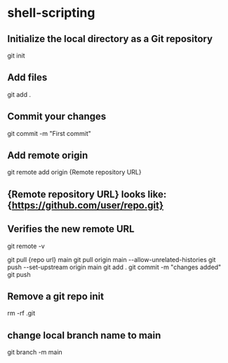 # shell-scripting

## Initialize the local directory as a Git repository

git init

## Add files

git add .

## Commit your changes

git commit -m "First commit"

## Add remote origin

git remote add origin {Remote repository URL}

## {Remote repository URL} looks like: {<https://github.com/user/repo.git}>

## Verifies the new remote URL

git remote -v

git pull {repo url} main
git pull origin main --allow-unrelated-histories
git push --set-upstream origin main
git add .
git commit -m "changes added"
git push

## Remove a git repo init

rm -rf .git

## change local branch name to main

git branch -m main
